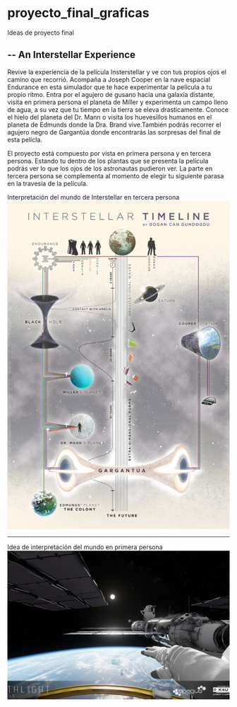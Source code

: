# proyecto_final_graficas

Ideas de proyecto final 

-- An Interstellar Experience 
--

Revive la experiencia de la película Insterstellar y ve con tus propios ojos el camino que recorrió. Acompaña a Joseph Cooper en la nave espacial Endurance en esta simulador que te hace experimentar la película a tu propio ritmo. Entra por el agujero de gusano hacia una galaxia distante, visita en primera persona el planeta de Miller y experimenta un campo lleno de agua, a su vez que tu tiempo en la tierra se eleva drasticamente. Conoce el hielo del planeta del Dr. Mann o visita los huevesillos humanos en el planeta de Edmunds donde la Dra. Brand vive.También podrás recorrer el agujero negro de Gargantúa donde encontrarás las sorpresas del final de esta pelícla.

El proyecto está compuesto por vista en primera persona y en tercera persona. Estando tu dentro de los plantas que se presenta la película podrás ver lo que los ojos de los astronautas pudieron ver. La parte en tercera persona se complementa al momento de elegir tu siguiente parasa en la travesía de la película.

Interpretación del mundo de Interstellar en tercera persona
![Interpretación del mundo de Interstellar en tercera persona](interstellar_1.png)
______________________________________________________
Idea de interpretación del mundo en primera persona
![Idea de interpretación del mundo en primera persona](interstellar_2.jfif)
